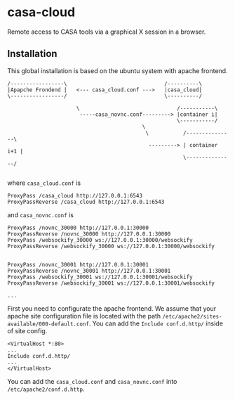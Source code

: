 casa-cloud
==========

Remote access to CASA tools via a graphical X session in a browser.

Installation
------------


This global installation is based on the ubuntu system with apache frontend.


```
/-----------------\                               /----------\
|Apapche Frondend |   <--- casa_cloud.conf --->   |casa_cloud|
\-----------------/                               \----------/

                      \                               /-----------\
                       -----casa_novnc.conf---------> |container i|
                                                      \-----------/
                                           \
                                            \           /---------------\
                                             ---------> | container i+1 |
                                                        \---------------/
                     
```

where `casa_cloud.conf` is 

```
ProxyPass /casa_cloud http://127.0.0.1:6543
ProxyPassReverse /casa_cloud http://127.0.0.1:6543
```

and `casa_novnc.conf` is 

```
ProxyPass /novnc_30000 http://127.0.0.1:30000
ProxyPassReverse /novnc_30000 http://127.0.0.1:30000
ProxyPass /websockify_30000 ws://127.0.0.1:30000/websockify
ProxyPassReverse /websockify_30000 ws://127.0.0.1:30000/websockify


ProxyPass /novnc_30001 http://127.0.0.1:30001
ProxyPassReverse /novnc_30001 http://127.0.0.1:30001
ProxyPass /websockify_30001 ws://127.0.0.1:30001/websockify
ProxyPassReverse /websockify_30001 ws://127.0.0.1:30001/websockify

...
```

First you need to configurate the apache frontend. We assume that your apache site configuration file is located with the path `/etc/apache2/sites-available/000-default.conf`. You can add the `Include conf.d.http/` inside of site config.
```
<VirtualHost *:80>
...
Include conf.d.http/
...
</VirtualHost>
```

You can add the `casa_cloud.conf` and `casa_novnc.conf` into `/etc/apache2/conf.d.http`.

